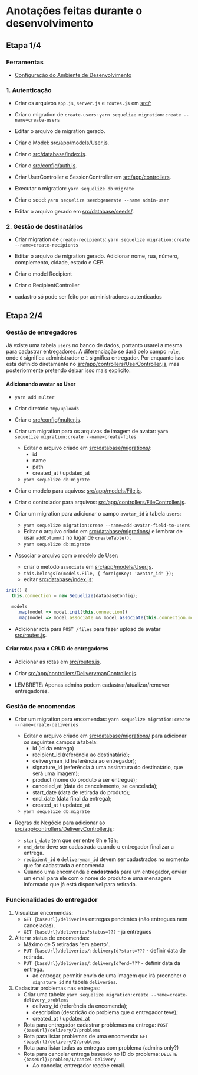 # Anotações feitas durante o desenvolvimento

## Etapa 1/4

### Ferramentas

- [Configuração do Ambiente de Desenvolvimento](01-configuracao-do-ambiente.md)


### 1. Autenticação

- Criar os arquivos `app.js`, `server.js` e `routes.js` em [src/](../src/);

- Criar o migration de `create-users`: `yarn sequelize migration:create --name=create-users`

- Editar o arquivo de migration gerado.

- Criar o Model: [src/app/models/User.js](../src/app/models/User.js).

- Criar o [src/database/index.js](../src/database/index.js).

- Criar o [src/config/auth.js](../src/config/auth.js).

- Criar UserController e SessionController em [src/app/controllers](../src/app/controllers/).

- Executar o migration: `yarn sequelize db:migrate`

- Criar o seed: `yarn sequelize seed:generate --name admin-user`

- Editar o arquivo gerado em [src/database/seeds/](../src/database/seeds/).


### 2. Gestão de destinatários

- Criar migration de `create-recipients`: `yarn sequelize migration:create --name=create-recipients`

- Editar o arquivo de migration gerado. Adicionar nome, rua, número, complemento, cidade, estado e CEP.

- Criar o model Recipient

- Criar o RecipientController

- cadastro só pode ser feito por administradores autenticados


## Etapa 2/4

### Gestão de entregadores

Já existe uma tabela `users` no banco de dados, portanto usarei a mesma para cadastrar entregadores. A diferenciação se dará pelo campo `role`, onde `0` significa administrador e `1` significa entregador. Por enquanto isso está definido diretamente no [src/app/controllers/UserController.js](../src/app/controllers/UserController.js), mas posteriormente pretendo deixar isso mais explícito.

#### Adicionando avatar ao User

- `yarn add multer`

- Criar diretório `tmp/uploads`

- Criar o [src/config/multer.js](../src/config/multer.js).

- Criar um migration para os arquivos de imagem de avatar: `yarn sequelize migration:create --name=create-files`
    - Editar o arquivo criado em [src/database/migrations/](../src/database/migrations/):
        - id
        - name
        - path
        - created_at / updated_at
    - `yarn sequelize db:migrate`

- Criar o modelo para aquivos: [src/app/models/File.js](../src/app/models/File.js).

- Criar o controlador para arquivos: [src/app/controllers/FileController.js](../src/app/controllers/FileController.js).

- Criar um migration para adicionar o campo `avatar_id` à tabela `users`:
    - `yarn sequelize migration:creae --name=add-avatar-field-to-users`
    - Editar o arquivo criado em [src/database/migrations/](../src/database/migrations/) e lembrar de usar `addColumn()` no lugar de `createTable()`.
    - `yarn sequelize db:migrate`

- Associar o arquivo com o modelo de User:
    - criar o método `associate` em [src/app/models/User.js](../src/app/models/User.js).
    - `this.belongsTo(models.File, { foreignKey: 'avatar_id' });`
    - editar [src/database/index.js](../src/database/index.js):
```js
init() {
  this.connection = new Sequelize(databaseConfig);

  models
    .map(model => model.init(this.connection))
    .map(model => model.associate && model.associate(this.connection.models));
```

- Adicionar rota para `POST /files` para fazer upload de avatar [src/routes.js](../src/routes.js).

#### Criar rotas para o CRUD de entregadores

- Adicionar as rotas em [src/routes.js](../src/routes.js).

- Criar [src/app/controllers/DeliverymanController.js](../src/app/controllers/DeliverymanController.js).

- LEMBRETE: Apenas admins podem cadastrar/atualizar/remover entregadores.


### Gestão de encomendas

- Criar um migration para encomendas: `yarn sequelize migration:create --name=create-deliveries`
    - Editar o arquivo criado em [src/database/migrations/](../src/database/migrations/) para adicionar os seguintes campos à tabela:
        - id (id da entrega)
        - recipient_id (referência ao destinatário);
        - deliveryman_id (referência ao entregador);
        - signature_id (referência à uma assinatura do destinatário, que será uma imagem);
        - product (nome do produto a ser entregue);
        - canceled_at (data de cancelamento, se cancelada);
        - start_date (data de retirada do produto);
        - end_date (data final da entrega);
        - created_at / updated_at
    - `yarn sequelize db:migrate`

- Regras de Negócio para adicionar ao [src/app/controllers/DeliveryController.js](../src/app/controllers/DeliveryController.js):
    - `start_date` tem que ser entre 8h e 18h;
    - `end_date` deve ser cadastrada quando o entregador finalizar a entrega.
    - `recipient_id` e `deliveryman_id` devem ser cadastrados no momento que for cadastrada a encomenda.
    - Quando uma encomenda é **cadastrada** para um entregador, enviar um email para ele com o nome do produto e uma mensagem informado que já está disponível para retirada.

### Funcionalidades do entregador

1. Visualizar encomendas:
    - `GET {baseUrl}/deliveries` entregas pendentes (não entregues nem canceladas).
    - `GET {baseUrl}/deliveries?status=???` - já entregues
2. Alterar status de encomendas:
    - Máximo de 5 retiradas "em aberto".
    - `PUT {baseUrl}/deliveries/:deliveryId?start=???` - definir data de retirada.
    - `PUT {baseUrl}/deliveries/:deliveryId?end=???` - definir data da entrega.
        - ao entregar, permitir envio de uma imagem que irá preencher o `signature_id` na tabela `deliveries`.
3. Cadastrar problemas nas entregas:
    - Criar uma tabela: `yarn sequelize migration:create --name=create-delivery_problems`
        - delivery_id (referência da encomenda);
        - description (descrição do problema que o entregador teve);
        - created_at / updated_at
    - Rota para entregador cadastrar problemas na entrega: `POST {baseUrl}/delivery/2/problems`
    - Rota para listar problemas de uma encomenda: `GET {baseUrl}/delivery/2/problems`
    - Rota para listar todas as entregas com problema (admins only?)
    - Rota para cancelar entrega baseado no ID do problema: `DELETE {baseUrl}/problem/1/cancel-delivery`
        - Ao cancelar, entregador recebe email.

